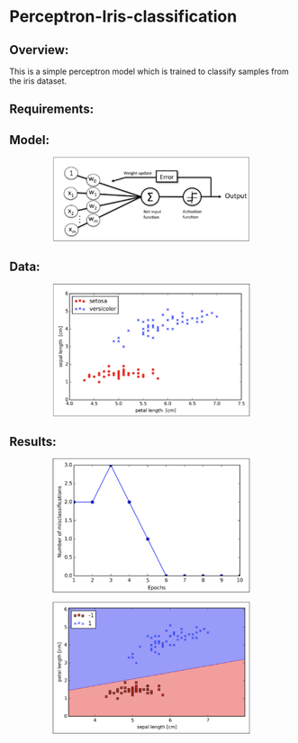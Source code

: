 # Perceptron-Iris-classification

## Overview:
This is a simple perceptron model which is trained to classify samples from the iris dataset. <br/>

## Requirements:

## Model:

<p align="center">
  <img src="https://github.com/Gregory-Eales/Perceptron-Iris-classification/blob/master/Images/Perceptron%20Diagram.png" width="350"/>
</p>

## Data:
<p align="center">
  <img src="https://github.com/Gregory-Eales/Perceptron-Iris-classification/blob/master/Images/Iris%20Data.png" width="350"/>
</p>

## Results:

<p align="center">
  <img src="https://github.com/Gregory-Eales/Perceptron-Iris-classification/blob/master/Images/Misclassification%20Errors.png" width="350"/>
</p>

<p align="center">
  <img src="https://github.com/Gregory-Eales/Perceptron-Iris-classification/blob/master/Images/Classified%20Iris%20Data.png" width="350"/>
</p>

